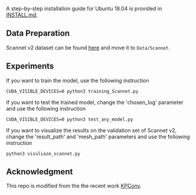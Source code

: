A step-by-step installation guide for Ubuntu 18.04 is provided in [INSTALL.md](./INSTALL.md). 

## Data Preparation
Scannet v2 dataset can be found <a href="http://www.scan-net.org/">here</a> and move it to `Data/Scannet`.

## Experiments
If you want to train the model, use the following instruction

```
CUDA_VISIBLE_DEVICES=0 python3 training_Scannet.py
```

If you want to test the trained model, change the 'chosen_log' parameter and use the following instruction

```
CUDA_VISIBLE_DEVICES=0 python3 test_any_model.py
```

If you want to visualize the results on the validation set of Scannet v2, change the 'result_path' and 'mesh_path' parameters and use the following instruction

```
python3 visuliaze_scannet.py
```

## Acknowledgment
This repo is modified from the the recent work <a href="https://github.com/HuguesTHOMAS/KPConv">KPConv</a>.
